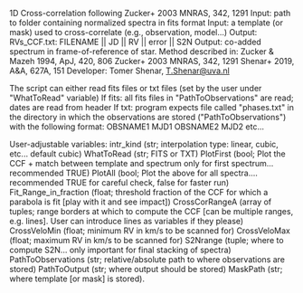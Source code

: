 1D Cross-correlation following Zucker+ 2003 MNRAS, 342, 1291
Input: path to folder containing normalized spectra in fits format
Input: a template (or mask) used to cross-correlate (e.g., observation, model...)
Output: RVs_CCF.txt: FILENAME || JD || RV || error || S2N
Output: co-added spectrum in frame-of-reference of star.
Method described in: 
Zucker & Mazeh 1994, ApJ, 420, 806
Zucker+ 2003 MNRAS, 342, 1291
Shenar+ 2019, A&A, 627A, 151
Developer: Tomer Shenar, T.Shenar@uva.nl


The script can either read fits files or txt files (set by the user under "WhatToRead" variable)
If fits: all fits files in "PathToObservations" are read;  dates are read from header
If txt: program expects file called "phases.txt" in the directory in which the observations are stored ("PathToObservations") with the following format:
OBSNAME1 MJD1
OBSNAME2 MJD2
etc...

User-adjustable variables:
intr_kind (str; interpolation type: linear, cubic, etc... default cubic)
WhatToRead (str; FITS or TXT)
PlotFirst (bool; Plot the CCF + match between template and spectrum only for first spectrum... recommended TRUE)
PlotAll  (bool; Plot the above for all spectra.... recommended TRUE for careful check, false for faster run)
Fit_Range_in_fraction (float; threshold fraction of the CCF for which a parabola is fit [play with it and see impact])
CrossCorRangeA (array of tuples; range borders at which to compute the CCF [can be multiple ranges, e.g. lines]. User can introduce lines as variables if they please)
CrossVeloMin (float; minimum RV in km/s to be scanned for)
CrossVeloMax (float; maximum RV in km/s to be scanned for)
S2Nrange (tuple; where to compute S2N... only important for final stacking of spectra)
PathToObservations (str; relative/absolute path to where observations are stored)
PathToOutput (str; where output should be stored)
MaskPath (str; where template [or mask] is stored).
